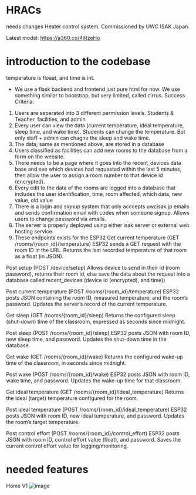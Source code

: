 # HRACs
needs changes
Heater control system. Commissioned by UWC ISAK Japan.

Latest model:
https://a360.co/4jRzeHo

# introduction to the codebase
temperature is floaat, and time is int.
- We use a flask backend and frontend just pure html for now. We use something similar to bootstrap, but very limited, called cirrus.
Success Criteria:
1. Users are seperated into 3 different permission levels. Students & Teacher, facilities, and admin
2. Every user can view the data (current temperature, ideal temperature, sleep time, and wake time). Students can change the temperature. But only staff + admin can chagne the sleep and wake time. 
3. The data, same as mentioned above, are stored in a database
4. Users classified as facilities can add new rooms to the database from a form on the website.
5. There needs to be a page where it goes into the recent_devices data base and see which devices had requested within the last 5 minutes, then allow the user to assign a room number to that device id (encrypted).
6. Every edit to the data of the rooms are logged into a database that includes the user identification, time, room affected, which data, new value, old value
7. There is a login and signup system that only acccepts uwcisak.jp emails and sends confirmation email with codes when someone signup. Allows users to change password via emails.
8. The server is properly deployed using either isak server or external web hosting service.
9. These endpoints exists for the ESP32
Get current temperature (GET /rooms/{room_id}/temperature)
 ESP32 sends a GET request with the room ID in the URL.
 Returns the last recorded temperature of that room as a float (in JSON).

Post setup (POST /device/setup)
  Allows device to send in their id (room password), returns their room id, else save the data about the request into a database called recent_devices (device id (encrypted), and time))

Post current temperature (POST /rooms/{room_id}/temperature)
 ESP32 posts JSON containing the room ID, measured temperature, and the room’s password.
 Updates the server’s record of the current temperature.


Get sleep (GET /rooms/{room_id}/sleep)
 Returns the configured sleep (shut-down) time of the classroom, expressed as seconds since midnight.


Post sleep (POST /rooms/{room_id}/sleep)
 ESP32 posts JSON with room ID, new sleep time, and password.
 Updates the shut-down time in the database.


Get wake (GET /rooms/{room_id}/wake)
 Returns the configured wake-up time of the classroom, in seconds since midnight.


Post wake (POST /rooms/{room_id}/wake)
 ESP32 posts JSON with room ID, wake time, and password.
 Updates the wake-up time for that classroom.


Get ideal temperature (GET /rooms/{room_id}/ideal_temperature)
 Returns the ideal (target) temperature configured for the room.


Post ideal temperature (POST /rooms/{room_id}/ideal_temperature)
 ESP32 posts JSON with room ID, new ideal temperature, and password.
 Updates the room’s target temperature.


Post control effort (POST /rooms/{room_id}/control_effort)
 ESP32 posts JSON with room ID, control effort value (float), and password.
 Saves the current control effort value for logging/monitoring.



# needed features

Home V1
![image](https://github.com/user-attachments/assets/279d69a2-7a64-4333-b0d8-a5c61138310a)
